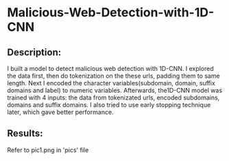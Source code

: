 # Malicious-Web-Detection-with-1D-CNN
## Description:
I built a model to detect malicious web detection with 1D-CNN. I explored the data first, then do tokenization on the these urls, padding them to same length. Next I encoded the character variables(subdomain, domain, suffix domains and label) to numeric variables. Afterwards, the1D-CNN model was trained with 4 inputs: the data from tokenizated urls, encoded subdomains, domains and suffix domains. I also tried to use early stopping technique later, which gave better performance.
## Results:
Refer to pic1.png in 'pics' file
